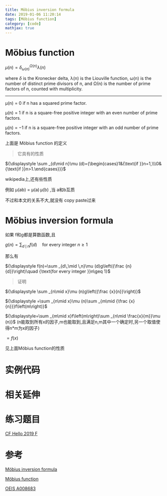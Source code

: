 ```yaml
---
title: Möbius inversion formula
date: 2019-01-06 11:20:14
tags: [Möbius function]
category: [code]
mathjax: true
---
```


# Möbius function

${\displaystyle \mu (n)=\delta _{\omega (n)}^{\Omega (n)}\lambda (n)}$

where ${\displaystyle \delta }$  is the Kronecker delta, λ(n) is the Liouville function, ω(n) is the number of distinct prime divisors of n, and Ω(n) is the number of prime factors of n, counted with multiplicity.

---

μ(n) = 0 if n has a squared prime factor.

μ(n) = 1 if n is a square-free positive integer with an even number of prime factors.

μ(n) = −1 if n is a square-free positive integer with an odd number of prime factors.

上面是 Möbius function 的定义

> 它具有的性质

${\displaystyle \sum _{d\mid n}\mu (d)={\begin{cases}1&{\text{if }}n=1,\\\0&{\text{if }}n>1.\end{cases}}}$

wikipedia上,还有些性质

例如 μ(ab) = μ(a) μ(b) ,当 a和b互质

不过和本文的关系不大,就没有 copy paste过来

# Möbius inversion formula

如果 f和g都是算数函数,且

$g(n)=\sum_{d\,\mid \,n}f(d)\quad\text{for every integer }n\ge 1$

那么有

${\displaystyle f(n)=\sum _{d\,\mid \,n}\mu (d)g\left({\frac {n}{d}}\right)\quad {\text{for every integer }}n\geq 1}$

> 证明

${\displaystyle \sum _{n\mid x}\mu (n)g\left({\frac {x}{n}}\right)}$

${\displaystyle =\sum _{n\mid x}\mu (n)\sum _{m\mid {\frac {x}{n}}}f\left(m\right)}$

${\displaystyle=\sum _{m\mid x}f\left(m\right)\sum _{n\mid \frac{x}{m}}\mu (n)}$ (n能取到所有x的因子,m也能取到,且满足n,m其中一个确定时,另一个取值使得n*m为x的因子)

${\displaystyle=f(x)}$

见上面Möbius function的性质


# 实例代码


# 相关延伸


# 练习题目

[CF Hello 2019 F](https://codeforces.com/contest/1097/problem/F)

# 参考

[Möbius inversion formula](https://en.wikipedia.org/wiki/M%C3%B6bius_inversion_formula)

[Möbius function](https://en.wikipedia.org/wiki/M%C3%B6bius_function)

[OEIS A008683](https://oeis.org/A008683)
